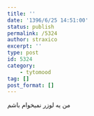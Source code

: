 ```yaml
---
title: ''
date: '1396/6/25 14:51:00'
status: publish
permalink: /5324
author: straxico
excerpt: ''
type: post
id: 5324
category:
    - tytomood
tag: []
post_format: []
---
```

من یه لوزر نمیخوام باشم